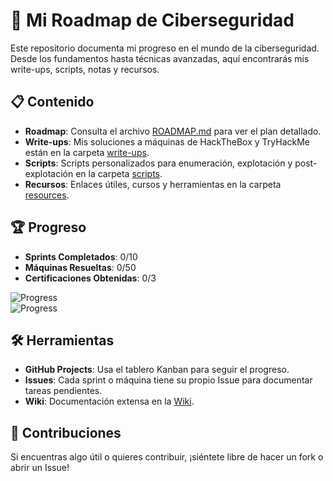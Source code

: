 # 🚀 Mi Roadmap de Ciberseguridad

Este repositorio documenta mi progreso en el mundo de la ciberseguridad. Desde los fundamentos hasta técnicas avanzadas, aquí encontrarás mis write-ups, scripts, notas y recursos.

## 📋 Contenido

- **Roadmap**: Consulta el archivo [ROADMAP.md](ROADMAP.md) para ver el plan detallado.
- **Write-ups**: Mis soluciones a máquinas de HackTheBox y TryHackMe están en la carpeta [write-ups](write-ups/).
- **Scripts**: Scripts personalizados para enumeración, explotación y post-explotación en la carpeta [scripts](scripts/).
- **Recursos**: Enlaces útiles, cursos y herramientas en la carpeta [resources](resources/).

## 🏆 Progreso

- **Sprints Completados**: 0/10  
- **Máquinas Resueltas**: 0/50  
- **Certificaciones Obtenidas**: 0/3  

![Progress](https://img.shields.io/badge/Sprints%20Completados-0%2F10-blue)  
![Progress](https://img.shields.io/badge/M%C3%A1quinas%20Resueltas-0%2F50-green)

## 🛠️ Herramientas

- **GitHub Projects**: Usa el tablero Kanban para seguir el progreso.  
- **Issues**: Cada sprint o máquina tiene su propio Issue para documentar tareas pendientes.  
- **Wiki**: Documentación extensa en la [Wiki](https://github.com/jaennova/cybersecurity/wiki).

## 🌟 Contribuciones

Si encuentras algo útil o quieres contribuir, ¡siéntete libre de hacer un fork o abrir un Issue!
